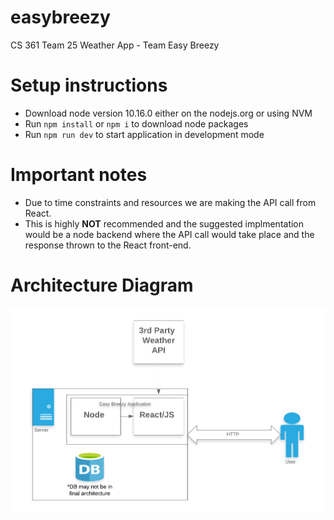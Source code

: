 # easybreezy
CS 361 Team 25 Weather App - Team Easy Breezy 

# Setup instructions
* Download node version 10.16.0 either on the nodejs.org or using NVM
* Run `npm install` or `npm i` to download node packages
* Run `npm run dev` to start application in development mode

# Important notes
* Due to time constraints and resources we are making the API call from React.
* This is highly <b>NOT</b> recommended and the suggested implmentation would be 
a node backend where the API call would take place and the response thrown to 
the React front-end.

# Architecture Diagram
![Architecture](/public/ArchDiag.png)
